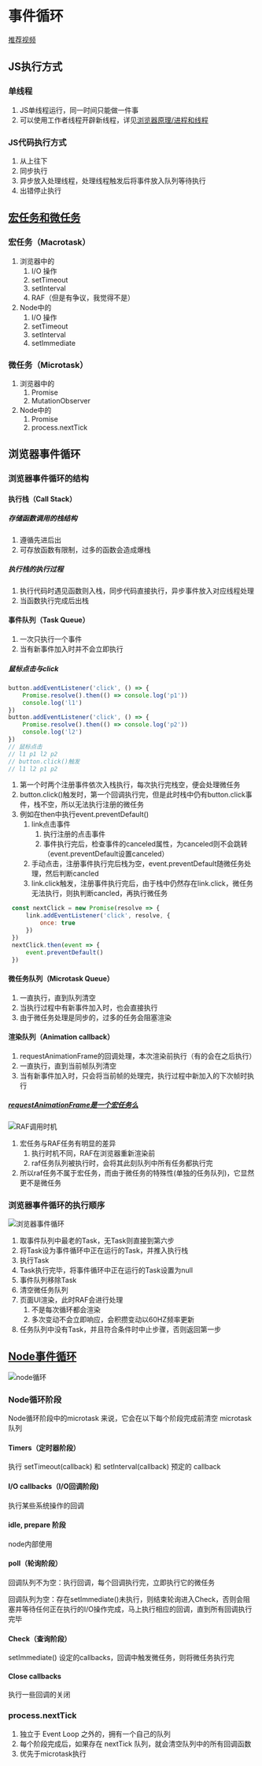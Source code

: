 # 事件循环

[推荐视频](https://www.bilibili.com/video/BV1K4411D7Jb?spm_id_from=333.337.search-card.all.click)

## JS执行方式

### 单线程

1. JS单线程运行，同一时间只能做一件事
2. 可以使用工作者线程开辟新线程，详见[浏览器原理/进程和线程](./02-进程和线程.md)

### JS代码执行方式

1. 从上往下
2. 同步执行
3. 异步放入处理线程，处理线程触发后将事件放入队列等待执行
4. 出错停止执行

## [宏任务和微任务](https://juejin.cn/post/6844903814508773383)

### 宏任务（Macrotask）

1. 浏览器中的
   1. I/O 操作
   2. setTimeout
   3. setInterval
   4. RAF（但是有争议，我觉得不是）
2. Node中的
   1. I/O 操作
   2. setTimeout
   3. setInterval
   4. setImmediate

### 微任务（Microtask）

1. 浏览器中的
   1. Promise
   2. MutationObserver
2. Node中的
   1. Promise
   2. process.nextTick

## 浏览器事件循环

### 浏览器事件循环的结构

#### 执行栈（Call Stack）

##### 存储函数调用的栈结构

1. 遵循先进后出
2. 可存放函数有限制，过多的函数会造成爆栈

##### 执行栈的执行过程

1. 执行代码时遇见函数则入栈，同步代码直接执行，异步事件放入对应线程处理
2. 当函数执行完成后出栈

#### 事件队列（Task Queue）

1. 一次只执行一个事件
2. 当有新事件加入时并不会立即执行

##### 鼠标点击与click

```js
button.addEventListener('click', () => {
    Promise.resolve().then(() => console.log('p1'))
    console.log('l1')
})
button.addEventListener('click', () => {
    Promise.resolve().then(() => console.log('p2'))
    console.log('l2')
})
// 鼠标点击
// l1 p1 l2 p2
// button.click()触发
// l1 l2 p1 p2
```

1. 第一个时两个注册事件依次入栈执行，每次执行完栈空，便会处理微任务
2. button.click()触发时，第一个回调执行完，但是此时栈中仍有button.click事件，栈不空，所以无法执行注册的微任务
3. 例如在then中执行event.preventDefault()
   1. link点击事件
      1. 执行注册的点击事件
      2. 事件执行完后，检查事件的canceled属性，为canceled则不会跳转（event.preventDefault设置canceled）
   2. 手动点击，注册事件执行完后栈为空，event.preventDefault随微任务处理，然后判断cancled
   3. link.click触发，注册事件执行完后，由于栈中仍然存在link.click，微任务无法执行，则执判断cancled，再执行微任务

```js
 const nextClick = new Promise(resolve => {
     link.addEventListener('click', resolve, {
         once: true
     })
 })
 nextClick.then(event => {
     event.preventDefault()
 })
```

#### 微任务队列（Microtask Queue）

1. 一直执行，直到队列清空
2. 当执行过程中有新事件加入时，也会直接执行
3. 由于微任务处理是同步的，过多的任务会阻塞渲染

#### 渲染队列（Animation callback）

1. requestAnimationFrame的回调处理，本次渲染前执行（有的会在之后执行）
2. 一直执行，直到当前帧队列清空
3. 当有新事件加入时，只会将当前帧的处理完，执行过程中新加入的下次帧时执行

##### [requestAnimationFrame是一个宏任务么](https://ginobilee.github.io/blog/2019/02/01/requestAnimationFrame%E6%98%AF%E4%B8%80%E4%B8%AA%E5%AE%8F%E4%BB%BB%E5%8A%A1%E4%B9%88/)

![RAF调用时机](./assets/04-RAF调用时机.jpg)

1. 宏任务与RAF任务有明显的差异
   1. 执行时机不同，RAF在浏览器重新渲染前
   2. raf任务队列被执行时，会将其此刻队列中所有任务都执行完
2. 所以raf任务不属于宏任务，而由于微任务的特殊性(单独的任务队列)，它显然更不是微任务

### 浏览器事件循环的执行顺序

![浏览器事件循环](assets/04-浏览器事件循环.png)

1. 取事件队列中最老的Task，无Task则直接到第六步
2. 将Task设为事件循环中正在运行的Task，并推入执行栈
3. 执行Task
4. Task执行完毕，将事件循环中正在运行的Task设置为null
5. 事件队列移除Task
6. 清空微任务队列
7. 页面UI渲染，此时RAF会进行处理
   1. 不是每次循环都会渲染
   2. 多次变动不会立即响应，会积攒变动以60HZ频率更新
8. 任务队列中没有Task，并且符合条件时中止步骤，否则返回第一步

## [Node事件循环](https://juejin.cn/post/6844903999506923528#heading-5)

![node循环](assets/04-node循环.png)

### Node循环阶段

Node循环阶段中的microtask 来说，它会在以下每个阶段完成前清空 microtask 队列

#### Timers（定时器阶段）

执行 setTimeout(callback) 和 setInterval(callback) 预定的 callback

#### I/O callbacks（I/O回调阶段)

执行某些系统操作的回调

#### idle, prepare 阶段

node内部使用

#### poll（轮询阶段）

回调队列不为空：执行回调，每个回调执行完，立即执行它的微任务

回调队列为空：存在setImmediate()未执行，则结束轮询进入Check，否则会阻塞并等待任何正在执行的I/O操作完成，马上执行相应的回调，直到所有回调执行完毕

#### Check（查询阶段）

setImmediate() 设定的callbacks，回调中触发微任务，则将微任务执行完

#### Close callbacks

执行一些回调的关闭

### process.nextTick

1. 独立于 Event Loop 之外的，拥有一个自己的队列
2. 每个阶段完成后，如果存在 nextTick 队列，就会清空队列中的所有回调函数
3. 优先于microtask执行
